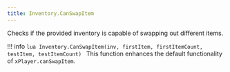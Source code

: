 ```yaml
---
title: Inventory.CanSwapItem
---
```

Checks if the provided inventory is capable of swapping out different items.

!!! info
	```lua
	Inventory.CanSwapItem(inv, firstItem, firstItemCount, testItem, testItemCount)
	```
	This function enhances the default functionality of `xPlayer.canSwapItem`.